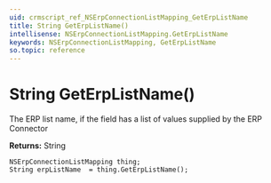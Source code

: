 ```yaml
---
uid: crmscript_ref_NSErpConnectionListMapping_GetErpListName
title: String GetErpListName()
intellisense: NSErpConnectionListMapping.GetErpListName
keywords: NSErpConnectionListMapping, GetErpListName
so.topic: reference
---
```


# String GetErpListName()

The ERP list name, if the field has a list of values supplied by the ERP Connector

**Returns:** String

```crmscript
NSErpConnectionListMapping thing;
String erpListName  = thing.GetErpListName();
```

